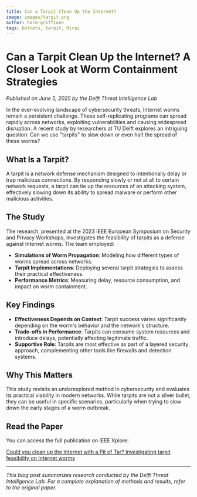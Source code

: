 ```yaml
---
title: Can a Tarpit Clean Up the Internet?
image: images/tarpit.png
author: harm-griffioen
tags: botnets, tarpit, Mirai
---
```


# Can a Tarpit Clean Up the Internet? A Closer Look at Worm Containment Strategies

*Published on June 5, 2025 by the Delft Threat Intelligence Lab*

In the ever-evolving landscape of cybersecurity threats, Internet worms remain a persistent challenge. These self-replicating programs can spread rapidly across networks, exploiting vulnerabilities and causing widespread disruption. A recent study by researchers at TU Delft explores an intriguing question: Can we use "tarpits" to slow down or even halt the spread of these worms?

## What Is a Tarpit?

A tarpit is a network defense mechanism designed to intentionally delay or trap malicious connections. By responding slowly or not at all to certain network requests, a tarpit can tie up the resources of an attacking system, effectively slowing down its ability to spread malware or perform other malicious activities.

## The Study

The research, presented at the 2023 IEEE European Symposium on Security and Privacy Workshops, investigates the feasibility of tarpits as a defense against Internet worms. The team employed:

- **Simulations of Worm Propagation**: Modeling how different types of worms spread across networks.
- **Tarpit Implementations**: Deploying several tarpit strategies to assess their practical effectiveness.
- **Performance Metrics**: Measuring delay, resource consumption, and impact on worm containment.

## Key Findings

- **Effectiveness Depends on Context**: Tarpit success varies significantly depending on the worm's behavior and the network's structure.
- **Trade-offs in Performance**: Tarpits can consume system resources and introduce delays, potentially affecting legitimate traffic.
- **Supportive Role**: Tarpits are most effective as part of a layered security approach, complementing other tools like firewalls and detection systems.

## Why This Matters

This study revisits an underexplored method in cybersecurity and evaluates its practical viability in modern networks. While tarpits are not a silver bullet, they can be useful in specific scenarios, particularly when trying to slow down the early stages of a worm outbreak.

## Read the Paper

You can access the full publication on IEEE Xplore:

[Could you clean up the Internet with a Pit of Tar? Investigating tarpit feasibility on Internet worms](https://ieeexplore.ieee.org/document/10179467)

---

*This blog post summarizes research conducted by the Delft Threat Intelligence Lab. For a complete explanation of methods and results, refer to the original paper.*
